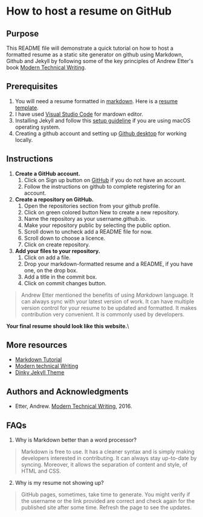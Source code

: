 How to host a resume on GitHub
===

Purpose
---
This README file will demonstrate a quick tutorial on how to host a formatted resume as a static site generator on github using Markdown, Github and Jekyll by following some of the key principles of Andrew Etter's book [Modern Technical Writing](https://www.amazon.ca/Modern-Technical-Writing-Introduction-Documentation-ebook/dp/B01A2QL9SS).

Prerequisites
---
1. You will need a resume formatted in [markdown](https://www.markdownguide.org/getting-started/). Here is a [resume template](https://github.com/rahman-asifur/rahman-asifur.github.io/blob/main/resume_rahman_asifur.pdf).
2. I have used [Visual Studio Code](https://code.visualstudio.com/) for mardown editor.
3. Installing Jekyll and follow this [setup guideline](https://jekyllrb.com/docs/installation/#requirements) if you are using macOS operating system.
4. Creating a github account and setting up [Github desktop](https://desktop.github.com/) for working locally.

Instructions
---
1. **Create a GitHub account.**
	1. Click on Sign up button on [GitHub](https://github.com) if you do not have an account.
	2. Follow the instructions on github to complete registering for an account.
2. **Create a repository on GitHub.**
	1. Open the repositories section from your github profile.
	2. Click on green colored button New to create a new repository.
	3. Name the repository as your username.github.io.
	4. Make your repository public by selecting the public option.
	5. Scroll down to uncheck add a README file for now.
	6. Scroll down to choose a licence.
	7. Click on create repository. 
3. **Add your files to your repository.**
	1. Click on add a file.
	2. Drop your markdown-formatted resume and a README, if you have one, on the drop box.
	3. Add a title in the commit box.
	4. Click on commit changes button. 
> Andrew Etter mentioned the benefits of using *Markdown* language. It can always sync with your latest version of work. It can have multiple version control for your resume to be updated and formatted. It makes contribution very convenient. It is commonly used by developers.


**Your final resume should look like this website.**\

More resources
---
* [Markdown Tutorial](https://www.markdownguide.org/getting-started/)
* [Modern technical Writing](https://www.amazon.ca/Modern-Technical-Writing-Introduction-Documentation-ebook/dp/B01A2QL9SS)
* [Dinky Jekyll Theme](https://pages-themes.github.io/dinky/)


Authors and Acknowledgments
---
* Etter, Andrew. [Modern Technical Writing](https://www.amazon.ca/Modern-Technical-Writing-Introduction-Documentation-ebook/dp/B01A2QL9SS), 2016.

FAQs
---
1. Why is Markdown better than a word processor?
> Markdown is free to use. It has a cleaner syntax and is simply making developers interested in contributing. It can always stay up-to-date by syncing. Moreover, it allows the separation of content and style, of HTML and CSS.
2. Why is my resume not showing up?
> GitHub pages, sometimes, take time to generate. You might verify if the username or the link provided are correct and check again for the published site after some time. Refresh the page to see the updates.